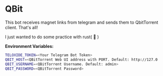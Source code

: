 # QBit

This bot receives magnet links from telegram and sends them to QbitTorrent client. That's all!

I just wanted to do some practice with rust( :crab: )

**Environment Variables:**

```bash
TELOXIDE_TOKEN=<Your Telegram Bot Token>
QBIT_HOST=<QBitTorrent Web UI address with PORT. Default: http://127.0.0.1:8080>
QBIT_USERNAME=<QBitTorrent Username. Default: admin>
QBIT_PASSWORD=<QBitTorrent Password>
```
